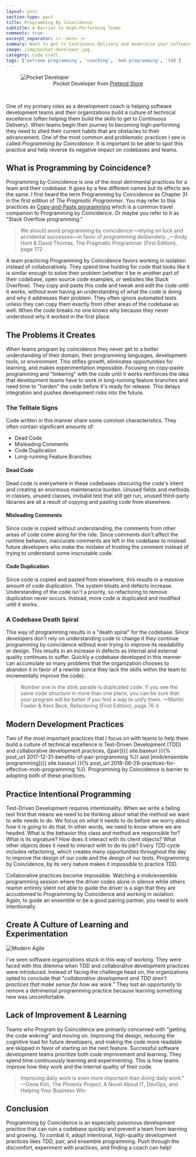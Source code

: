 ```yaml
---
layout: post
section-type: post
title: Programming By Coincidence
subtitle: A Barrier to High-Performing Teams
comments: true
excerpt_separator: <!--more-->
summary: Want to get to Continuous Delivery and modernize your software development teams? It's time to leave practices like Programming by Coincidence behind. Read on to learn how to avoid it and adopt modern software development practices.
image: /img/pocket-developer.jpg
category: code craft
tags: ['extreme programming', 'coaching', 'mob programming', 'tdd']
---
```


<figure>
    <img class='img-responsive' src='/img/pocket-developeor.jpg' alt='Pocket Developer' />
    <figcaption style='text-align:center'>Pocket Developer from <a href="https://pretendstore.co/collections/office/products/pocket-developer">Pretend Store</a></figcaption>
</figure>
<br />

One of my primary roles as a development coach is helping software development teams and their organizations build a culture of technical excellence (often helping them build the skills to get to Continuous Delivery). When teams begin their journey to becoming high-performing they need to shed their current habits that are obstacles to their advancement. One of the most common and problematic practices I see is called _Programming by Coincidence_. It is important to be able to spot this practice and help reverse its negative impact on codebases and teams.
<!--more-->

## What is Programming by Coincidence?

Programming by Coincidence is one of the most detrimental practices for a team and their codebase. It goes by a few different names but its effects are the same. I first heard the term Programming by Coincidence as Chapter 31 in the first edition of _The Pragmatic Programmer_. You may refer to this practices as [Copy-and-Paste programming](https://en.wikipedia.org/wiki/Copy-and-paste_programming) which is a common travel companion to Programming by Coincidence. Or maybe you refer to it as "Stack Overflow programming." 

> We should avoid programming by coincidence&mdash;relying on luck and accidental successes&mdash;in favor of _programming deliberately_
> _&mdash;Andy Hunt & David Thomas, The Pragmatic Programmer (First Edition), page 172


A team practicing Programming by Coincidence favors working in isolation instead of collaboratively. They spend time hunting for code that looks like it is similar enough to solve their problem (whether it be in another part of their codebase, open source code examples, or websites like Stack Overflow). They copy and paste this code and tweak and edit the code until it works, without ever having an understanding of what the code is doing and why it addresses their problem. They often ignore automated tests unless they can copy them exactly from other areas of the codebase as well. When the code breaks no one knows why because they never understood why it worked in the first place.  

## The Problems it Creates
When teams program by coincidence they never get to a better understanding of their domain, their programming languages, development tools, or environment. This stifles growth, eliminates opportunities for learning, and makes experimentation impossible. Focusing on copy-paste programming and "tinkering" with the code until it works reinforces the idea that development teams have to work in long-running feature branches and need time to "harden" the code before it's ready for release. This delays integration and pushes development risks into the future. 

### The Telltale Signs

Code written in this manner share some common characteristics. They often contain significant amounts of:
* Dead Code
* Misleading Comments
* Code Duplication
* Long-running Feature Branches

#### Dead Code 

Dead code is everywhere in these codebases obscuring the code's intent and creating an enormous maintenance burden. Unused fields and methods in classes, unused classes, invbalid test that still get run, unused third-party libraries are all a result of copying and pasting code from elsewhere.


####  Misleading Comments 
Since code is copied without understanding, the comments from other areas of code come along for the ride. Since comments don't affect the runtime behavior, inaccurate comments are left in the codebase to mislead future developers who make the mistake of trusting the comment instead of trying to understand some inscrutable code. 


#### Code Duplication 
Since code is copied and pasted from elsewhere, this results in a massive amount of code duplication. The system bloats and defects increase. Understanding of the code isn't a priority, so refactoring to remove duplication never occurs. Instead, more code is duplicated and modified until it works. 

### A Codebase Death Spiral
This way of programming results in a "death spiral" for the codebase. Since developers don't rely on understanding code to change it they continue programming by coincidence without ever trying to improve its readability or design. This results in an increase in defects as internal and external quality continues to suffer. Quickly a codebase developed in this manner can accumulate so many problems that the organization chooses to abandon it in favor of a rewrite (since they lack the skills within the team to incrementally improve the code).

> Number one in the stink parade is duplicated code. If you see the same code structure in more than one place, you can be sure that your program will be better if you find a way to unify them.
> &mdash;Martin Fowler & Kent Beck, Refactoring (First Edition), page 76
d
## Modern Development Practices
Two of the most important practices that I focus on with teams to help them build a culture of technical excellence is Test-Driven Development (TDD) and collaborative development practices, ([pair]({{ site.baseurl }}{% post_url 2017-12-31-benefits-of-pair-programming %}) and [mob/ensemble programming]({{ site.baseurl }}{% post_url 2018-06-29-practices-for-effective-mob-programming %}). Programming by Coincidence is barrier to adopting both of these practices. 

## Practice Intentional Programming

Test-Driven Development requires intentionality. When we write a failing test first that means we need to be thinking about what the method we want to wite needs to do. We focus on _what_ it needs to do before we worry about _how_ it is going to do that. In other words, we need to know where we are headed. What is the behavior this class and method are responsible for? What is its signature? How does it interact with its client objects? What other objects does it need to interact with to do its job? Every TDD cycle includes refactoring, which creates many opportunities throughout the day to improve the design of our code and the design of our tests. Programming by Coincidence, by its very nature makes it impossible to practice TDD. 

Collaborative practices become impossible. Watching a mob/ensemble programming session where the driver codes alone in silence while others reamin entirely silent not able to guide the driver is a sign that they are accustomed to Programming by Coincidence and working in isolation. Again, to guide an ensemble or be a good pairing partner, you need to work intentionally. 



## Create A Culture of Learning and Experimentation

<img src='/img/moder-agile-wheel.png' alt='Modern Agile' class='img-responsive' />

I've seen software organizations stuck in this way of working. They were faced with this dilemma when TDD and collaborative development practices were introduced. Instead of facing the challenge head on, the organizations opted to conclude that _"collaborative development and TDD aren't practices that make sense for how we work."_ They lost an opportunity to remove a detrimental programming practice because learning something new was uncomfortable. 

## Lack of Improvement & Learning
Teams who Program by Coincidence are primarily concerned with "getting the code wokring" and moving on. Improving the design, reducing the cognitive load for future developers, and making the code more readable are skipped in favor of starting on the next feature. Successful software development teams prioritize both code improvement and learning. They spend time continuously learning and experimenting. This is how teams improve how they work and the internal quality of their code.


> Improving daily work is even more important than doing daily work." 
> &mdash;Gene Kim, The Phoenix Project: A Novel About IT, DevOps, and Helping Your Business Win

## Conclusion
Programming by Coincidence is an especially poisonous development practice that can ruin a codebase quickly and prevent a team from learning and growing. To combat it, adopt intentional, high-quality development practices likes TDD, pair, and ensemble programming. Push through the discomfort, experiment with practices, and finding a coach can help!